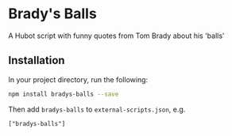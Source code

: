 # Brady's Balls

A Hubot script with funny quotes from Tom Brady about his 'balls'

## Installation

In your project directory, run the following:

```bash
npm install bradys-balls --save
```

Then add `bradys-balls` to `external-scripts.json`, e.g.

```
["bradys-balls"]
```
